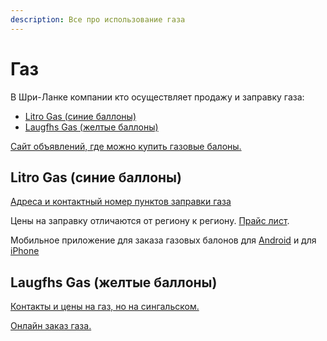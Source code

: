 ```yaml
---
description: Все про использование газа
---
```


# Газ

В Шри-Ланке компании кто осуществляет продажу и заправку газа:

- [Litro Gas (синие баллоны)](#litro-gas-синие-баллоны)
- [Laugfhs Gas (желтые баллоны)](#laugfhs-gas-желтые-баллоны)

[Сайт объявлений, где можно купить газовые балоны.](https://ikman.lk/en/ads/sri-lanka/gas)

## Litro Gas (синие баллоны)

[Адреса и контактный номер пунктов заправки газа](https://www.litrogas.com/dealer-locator/)

Цены на заправку отличаются от региону к региону. [Прайс лист](https://www.litrogas.com/price-list/).

Мобильное приложение для заказа газовых балонов для [Android](https://play.google.com/store/apps/details?id=lk.litro.fixel) и для [iPhone](https://apps.apple.com/ru/app/litro-home-delivery/id1501085017)

## Laugfhs Gas (желтые баллоны)

[Контакты и цены на газ, но на сингальском.](https://www.laugfsgas.lk/pop.php)

[Онлайн заказ газа.](https://www.laugfsgas.lk/gasorder/gasrefill.php)
